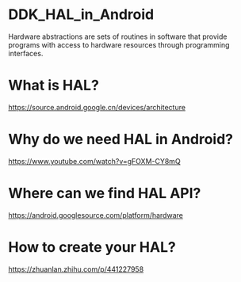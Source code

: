 # DDK_HAL_in_Android
Hardware abstractions are sets of routines in software that provide programs with access to hardware resources through programming interfaces.

# What is HAL?
https://source.android.google.cn/devices/architecture &nbsp;

# Why do we need HAL in Android?
https://www.youtube.com/watch?v=gFOXM-CY8mQ &nbsp;

# Where can we find HAL API?
https://android.googlesource.com/platform/hardware &nbsp;

# How to create your HAL?
https://zhuanlan.zhihu.com/p/441227958 &nbsp;
